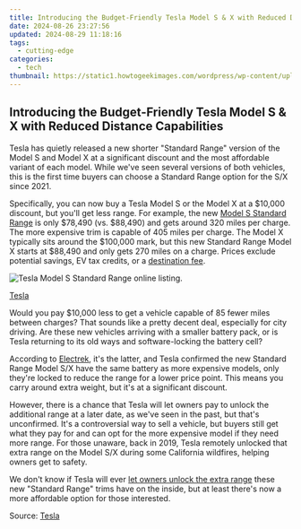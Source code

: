 ```yaml
---
title: Introducing the Budget-Friendly Tesla Model S & X with Reduced Distance Capabilities
date: 2024-08-26 23:27:56
updated: 2024-08-29 11:18:16
tags:
  - cutting-edge
categories:
  - tech
thumbnail: https://static1.howtogeekimages.com/wordpress/wp-content/uploads/2021/06/484f3416.jpg
---
```


## Introducing the Budget-Friendly Tesla Model S & X with Reduced Distance Capabilities

Tesla has quietly released a new shorter "Standard Range" version of the Model S and Model X at a significant discount and the most affordable variant of each model. While we've seen several versions of both vehicles, this is the first time buyers can choose a Standard Range option for the S/X since 2021.

 Specifically, you can now buy a Tesla Model S or the Model X at a $10,000 discount, but you'll get less range. For example, the new [Model S Standard Range](https://www.tesla.com/models/design#overview) is only $78,490 (vs. $88,490) and gets around 320 miles per charge. The more expensive trim is capable of 405 miles per charge. The Model X typically sits around the $100,000 mark, but this new Standard Range Model X starts at $88,490 and only gets 270 miles on a charge. Prices exclude potential savings, EV tax credits, or a [destination fee](https://www.reviewgeek.com/133630/what-is-a-new-car-destination-fee/).

![Tesla Model S Standard Range online listing.](https://static1.howtogeekimages.com/wordpress/wp-content/uploads/2023/08/screenshot-2023-08-15-at-9-12-35-am.jpg) 

[Tesla](https://www.tesla.com/models/design#overview)

 Would you pay $10,000 less to get a vehicle capable of 85 fewer miles between charges? That sounds like a pretty decent deal, especially for city driving. Are these new vehicles arriving with a smaller battery pack, or is Tesla returning to its old ways and software-locking the battery cell?

 According to [Electrek](https://electrek.co/2023/08/15/teslas-new-model-s-x-same-battery-pack-but-with-software-locked-capacity/), it's the latter, and Tesla confirmed the new Standard Range Model S/X have the same battery as more expensive models, only they're locked to reduce the range for a lower price point. This means you carry around extra weight, but it's at a significant discount.

 However, there is a chance that Tesla will let owners pay to unlock the additional range at a later date, as we've seen in the past, but that's unconfirmed. It's a controversial way to sell a vehicle, but buyers still get what they pay for and can opt for the more expensive model if they need more range. For those unaware, back in 2019, Tesla remotely unlocked that extra range on the Model S/X during some California wildfires, helping owners get to safety.

 We don't know if Tesla will ever [let owners unlock the extra range](https://www.reviewgeek.com/111381/you-dont-really-ever-own-an-ev/) these new "Standard Range" trims have on the inside, but at least there's now a more affordable option for those interested.

 Source: [Tesla](https://twitter.com/tesla%5Fna/status/1691264597108645888)

<ins class="adsbygoogle"
     style="display:block"
     data-ad-format="autorelaxed"
     data-ad-client="ca-pub-7571918770474297"
     data-ad-slot="1223367746"></ins>



<ins class="adsbygoogle"
     style="display:block"
     data-ad-client="ca-pub-7571918770474297"
     data-ad-slot="8358498916"
     data-ad-format="auto"
     data-full-width-responsive="true"></ins>
